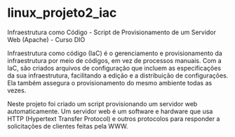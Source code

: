 # linux_projeto2_iac
 Infraestrutura como Código - Script de Provisionamento de um Servidor Web (Apache) - Curso DIO
 
 Infraestrutura como código (IaC) é o gerenciamento e provisionamento da infraestrutura por meio de códigos, em vez de processos manuais.
Com a IaC, são criados arquivos de configuração que incluem as especificações da sua infraestrutura, facilitando a edição e a distribuição de configurações.
Ela também assegura o provisionamento do mesmo ambiente todas as vezes. 

Neste projeto foi criado um script provisionando um servidor web automaticamente.
Um servidor web é um software e hardware que usa HTTP (Hypertext Transfer Protocol) e outros protocolos para responder a solicitações de clientes feitas pela WWW. 
